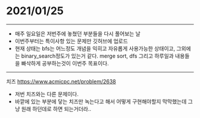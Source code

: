# 2021/01/25

------------------

* 매주 일요일은 저번주에 놓쳤던 부분들을 다시 풀어보는 날
* 이번주부터는 특이사항 있는 문제만 깃허브에 업로드
* 현재 상태는 bfs는 어느정도 개념을 익히고 자유롭게 사용가능한 상태이고, 그외에는 binary_search정도가 있는거 같다. merge sort, dfs 그리고 하루일과 내용들을 빠삭하게 공부하는것이 이번주 목표이다.

-------------------
치즈 https://www.acmicpc.net/problem/2638
*   저번 치즈와는 다른 문제이다.
*   바깥에 있는 부분에 닿는 치즈만 녹는다고 해서 어떻게 구현해야할지 막막했는데 그냥 원래 하던데로 하면 되는거더라..



